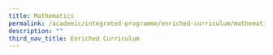 ```yaml
---
title: Mathematics
permalink: /academic/integrated-programme/enriched-curriculum/mathematics/
description: ""
third_nav_title: Enriched Curriculum
---
```

